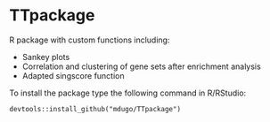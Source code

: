 # TTpackage
R package with custom functions including:

* Sankey plots
* Correlation and clustering of gene sets after enrichment analysis
* Adapted singscore function

To install the package type the following command in R/RStudio:

```
devtools::install_github("mdugo/TTpackage")
```
